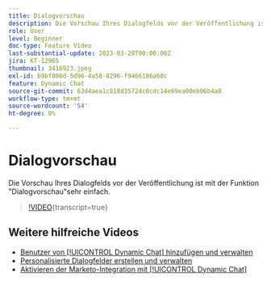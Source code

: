 ```yaml
---
title: Dialogvorschau
description: Die Vorschau Ihres Dialogfelds vor der Veröffentlichung ist mit der Funktion "Dialogvorschau"sehr einfach.
role: User
level: Beginner
doc-type: Feature Video
last-substantial-update: 2023-03-20T00:00:00Z
jira: KT-12965
thumbnail: 3416923.jpeg
exl-id: b9bf800d-5d96-4a58-8296-f9466186a68c
feature: Dynamic Chat
source-git-commit: 63d4aea1c818d35724c0cdc14e69ea00eb06b4a0
workflow-type: tm+mt
source-wordcount: '54'
ht-degree: 0%

---
```


# Dialogvorschau

Die Vorschau Ihres Dialogfelds vor der Veröffentlichung ist mit der Funktion &quot;Dialogvorschau&quot;sehr einfach.

>[!VIDEO](https://video.tv.adobe.com/v/3416923/?quality=12&learn=on){transcript=true}

## Weitere hilfreiche Videos

* [Benutzer von [!UICONTROL Dynamic Chat] hinzufügen und verwalten](user-management.md)
* [Personalisierte Dialogfelder erstellen und verwalten](dialogue-management.md)
* [Aktivieren der Marketo-Integration mit [!UICONTROL Dynamic Chat]](marketo-integration.md)

